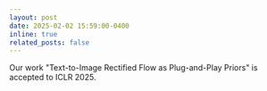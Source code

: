 ```yaml
---
layout: post
date: 2025-02-02 15:59:00-0400
inline: true
related_posts: false
---
```


Our work "Text-to-Image Rectified Flow as Plug-and-Play Priors" is accepted to ICLR 2025.

